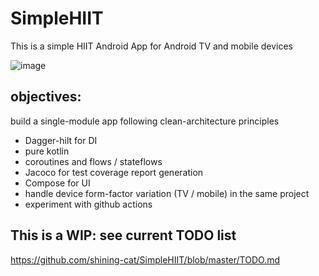 # SimpleHIIT
This is a simple HIIT Android App for Android TV and mobile devices

![image](https://user-images.githubusercontent.com/19568399/217567163-ca5502e0-60ce-406c-8835-71e41011d023.png)

## objectives: 
build a single-module app following clean-architecture principles
* Dagger-hilt for DI
* pure kotlin
* coroutines and flows / stateflows
* Jacoco for test coverage report generation
* Compose for UI
* handle device form-factor variation (TV / mobile) in the same project
* experiment with github actions

## This is a WIP: see current TODO list
https://github.com/shining-cat/SimpleHIIT/blob/master/TODO.md
